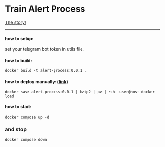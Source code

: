 # Train Alert Process

[The story!](https://www.linkedin.com/posts/rabbitix98_%D9%85%D8%A7-%D9%87%D9%85%D9%87-%DA%86%DB%8C%D8%B2%D9%85%D9%88%D9%86%D9%88-%D8%AE%D9%88%D8%AF%D9%85%D9%88%D9%86-%D9%85%DB%8C%D8%B3%D8%A7%D8%B2%DB%8C%D9%85-%D9%87%D9%81%D8%AA%D9%87-%D9%BE%DB%8C%D8%B4-activity-7208721460696170496-EfiM?utm_source=share&utm_medium=member_desktop)

____
#### how to setup:
set your telegram bot token in utils file.


#### how to build:
```shell
docker build -t alert-process:0.0.1 .
```

#### how to deploy manually: [(link)](https://stackoverflow.com/a/26226261)
```shell
docker save alert-process:0.0.1 | bzip2 | pv | ssh  user@host docker load
```

#### how to start:

```shell
docker compose up -d
```
### and stop
```shell
docker compose down
```

 
